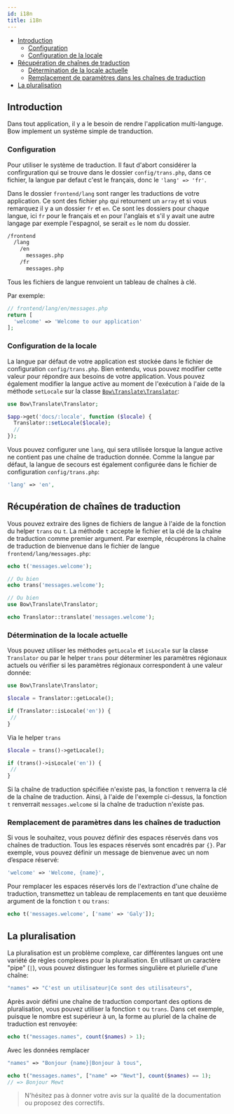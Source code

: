 ```yaml
---
id: i18n
title: i18n
---
```


- [Introduction](#introduction)
  - [Configuration](#configuration)
  - [Configuration de la locale](#configuration-de-la-locale)
- [Récupération de chaînes de traduction](#récupération-de-chaînes-de-traduction)
  - [Détermination de la locale actuelle](#détermination-de-la-locale-actuelle)
  - [Remplacement de paramètres dans les chaînes de traduction](#remplacement-de-paramètres-dans-les-chaînes-de-traduction)
- [La pluralisation](#la-pluralisation)

## Introduction

Dans tout application, il y a le besoin de rendre l'application multi-languge. Bow implement un système simple de tranduction.

<script id="asciicast-zxbid2giZdnaJjOhOkALKBC8G" src="https://asciinema.org/a/zxbid2giZdnaJjOhOkALKBC8G.js" data-rows="20" data-speed="2" async></script>

### Configuration

Pour utiliser le système de traduction. Il faut d'abort considérer la confirguration qui se trouve dans le dossier `config/trans.php`, dans ce fichier, la langue par defaut c'est le français, donc le `'lang' => 'fr'`.

Dans le dossier `frontend/lang` sont ranger les traductions de votre application. Ce sont des fichier `php` qui retournent un `array` et si vous remarquez il y a un dossier `fr` et `en`. Ce sont les dossiers pour chaque langue, ici `fr` pour le français et `en` pour l'anglais et s'il y avait une autre langage par exemple l'espagnol, se serait `es` le nom du dossier.

```txt
/frontend
  /lang
    /en
      messages.php
    /fr
      messages.php
```

Tous les fichiers de langue renvoient un tableau de chaînes à clé.

Par exemple:

```php
// frontend/lang/en/messages.php
return [
  'welcome' => 'Welcome to our application'
];
```

### Configuration de la locale

La langue par défaut de votre application est stockée dans le fichier de configuration `config/trans.php`. Bien entendu, vous pouvez modifier cette valeur pour répondre aux besoins de votre application. Vous pouvez également modifier la langue active au moment de l'exécution à l'aide de la méthode `setLocale` sur la classe [`Bow\Translate\Translator`](https://bowphp.github.io/api/master/Bow/Translate/Translator.html):

```php
use Bow\Translate\Translator;

$app->get('docs/:locale', function ($locale) {
  Translator::setLocale($locale);
  //
});
```

Vous pouvez configurer une `lang`, qui sera utilisée lorsque la langue active ne contient pas une chaîne de traduction donnée. Comme la langue par défaut, la langue de secours est également configurée dans le fichier de configuration `config/trans.php`:

```php
'lang' => 'en',
```

## Récupération de chaînes de traduction

Vous pouvez extraire des lignes de fichiers de langue à l'aide de la fonction du helper `trans` ou `t`. La méthode `t` accepte le fichier et la clé de la chaîne de traduction comme premier argument. Par exemple, récupérons la chaîne de traduction de bienvenue dans le fichier de langue `frontend/lang/messages.php`:

```php
echo t('messages.welcome');

// Ou bien
echo trans('messages.welcome');

// Ou bien
use Bow\Translate\Translator;

echo Translator::translate('messages.welcome');
```

### Détermination de la locale actuelle

Vous pouvez utiliser les méthodes `getLocale` et `isLocale` sur la classe `Translator` ou par le helper `trans` pour déterminer les paramètres régionaux actuels ou vérifier si les paramètres régionaux correspondent à une valeur donnée:

```php
use Bow\Translate\Translator;

$locale = Translator::getLocale();

if (Translator::isLocale('en')) {
 //
}
```

Via le helper `trans`

```php
$locale = trans()->getLocale();

if (trans()->isLocale('en')) {
 //
}
```

Si la chaîne de traduction spécifiée n'existe pas, la fonction `t` renverra la clé de la chaîne de traduction. Ainsi, à l'aide de l'exemple ci-dessus, la fonction `t` renverrait `messages.welcome` si la chaîne de traduction n'existe pas.

### Remplacement de paramètres dans les chaînes de traduction

Si vous le souhaitez, vous pouvez définir des espaces réservés dans vos chaînes de traduction. Tous les espaces réservés sont encadrés par `{}`. Par exemple, vous pouvez définir un message de bienvenue avec un nom d’espace réservé:

```php
'welcome' => 'Welcome, {name}',
```

Pour remplacer les espaces réservés lors de l'extraction d'une chaîne de traduction, transmettez un tableau de remplacements en tant que deuxième argument de la fonction `t` ou `trans`:

```php
echo t('messages.welcome', ['name' => 'Galy']);
```

## La pluralisation

La pluralisation est un problème complexe, car différentes langues ont une variété de règles complexes pour la pluralisation. En utilisant un caractère "pipe" (`|`), vous pouvez distinguer les formes singulière et plurielle d'une chaîne:

```php
"names" => "C'est un utilisateur|Ce sont des utilisateurs",
```

Après avoir défini une chaîne de traduction comportant des options de pluralisation, vous pouvez utiliser la fonction `t` ou `trans`. Dans cet exemple, puisque le nombre est supérieur à un, la forme au pluriel de la chaîne de traduction est renvoyée:

```php
echo t("messages.names", count($names) > 1);
```

Avec les données remplacer

```php
"names" => "Bonjour {name}|Bonjour à tous",
```

```php
echo t("messages.names", ["name" => "Newt"], count($names) == 1);
// => Bonjour Mewt
```

> N'hésitez pas à donner votre avis sur la qualité de la documentation ou proposez des correctifs.
